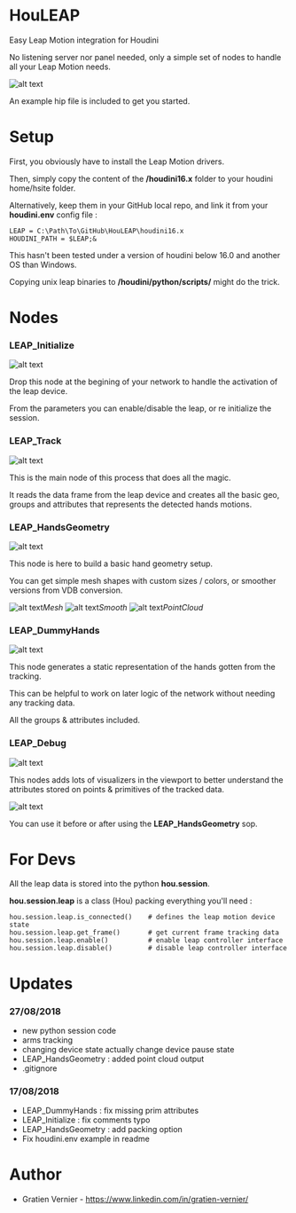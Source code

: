 # HouLEAP

Easy Leap Motion integration for Houdini

No listening server nor panel needed, only a simple set of nodes to handle all your Leap Motion needs.

![alt text](https://user-images.githubusercontent.com/6809654/44048510-d25513dc-9f31-11e8-83bb-347051798b1f.PNG)

An example hip file is included to get you started.

# Setup

First, you obviously have to install the Leap Motion drivers.

Then, simply copy the content of the **/houdini16.x** folder to your houdini home/hsite folder.

Alternatively, keep them in your GitHub local repo, and link it from your **houdini.env** config file :
```
LEAP = C:\Path\To\GitHub\HouLEAP\houdini16.x
HOUDINI_PATH = $LEAP;&
```
This hasn't been tested under a version of houdini below 16.0 and another OS than Windows. 

Copying unix leap binaries to **/houdini/python/scripts/** might do the trick.

# Nodes

### LEAP_Initialize
![alt text](https://user-images.githubusercontent.com/6809654/44050321-ec5f41c6-9f36-11e8-9c17-dc630f99b9ec.PNG)

Drop this node at the begining of your network to handle the activation of the leap device.

From the parameters you can enable/disable the leap, or re initialize the session.

### LEAP_Track
![alt text](https://user-images.githubusercontent.com/6809654/44050908-a6c7b632-9f38-11e8-97b1-ba14dd4b814c.PNG)

This is the main node of this process that does all the magic.

It reads the data frame from the leap device and creates all the basic geo, groups and attributes that represents the detected hands motions.

### LEAP_HandsGeometry
![alt text](https://user-images.githubusercontent.com/6809654/44050966-d5e0eee8-9f38-11e8-9d23-276ca88973de.PNG)

This node is here to build a basic hand geometry setup.

You can get simple mesh shapes with custom sizes / colors, or smoother versions from VDB conversion.

![alt text](https://user-images.githubusercontent.com/6809654/44051411-12c98c88-9f3a-11e8-9693-b5512be7d538.PNG)*Mesh*
![alt text](https://user-images.githubusercontent.com/6809654/44051414-144a728e-9f3a-11e8-9649-7cc2aadd9738.PNG)*Smooth*
![alt text](https://user-images.githubusercontent.com/6809654/44676337-3ee43f80-aa33-11e8-873e-7638a4f394c0.PNG)*PointCloud*

### LEAP_DummyHands
![alt text](https://user-images.githubusercontent.com/6809654/44050968-d6ff2588-9f38-11e8-9914-164bc0a41819.PNG)

This node generates a static representation of the hands gotten from the tracking.

This can be helpful to work on later logic of the network without needing any tracking data.

All the groups & attributes included.

### LEAP_Debug
![alt text](https://user-images.githubusercontent.com/6809654/44050970-d84760d6-9f38-11e8-8323-3edfc30b8516.PNG)

This nodes adds lots of visualizers in the viewport to better understand the attributes stored on points & primitives of the tracked data.

![alt text](https://user-images.githubusercontent.com/6809654/44051758-02fb063c-9f3b-11e8-8d25-41c2146b6e31.PNG)

You can use it before or after using the **LEAP_HandsGeometry** sop.

# For Devs

All the leap data is stored into the python **hou.session**.

**hou.session.leap** is a class (Hou) packing everything you'll need :
```
hou.session.leap.is_connected()    # defines the leap motion device state
hou.session.leap.get_frame()       # get current frame tracking data
hou.session.leap.enable()          # enable leap controller interface
hou.session.leap.disable()         # disable leap controller interface
```

# Updates

### 27/08/2018
- new python session code
- arms tracking
- changing device state actually change device pause state
- LEAP_HandsGeometry : added point cloud output
- .gitignore

### 17/08/2018
- LEAP_DummyHands : fix missing prim attributes
- LEAP_Initialize : fix comments typo
- LEAP_HandsGeometry : add packing option
- Fix houdini.env example in readme

# Author

- Gratien Vernier - https://www.linkedin.com/in/gratien-vernier/

